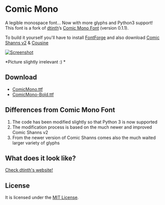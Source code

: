 # Comic Mono
A legible monospace font... Now with more glyphs and Python3 support!
This font is a fork of [dtinth](https://github.com/dtinth)’s [Comic Mono Font](https://github.com/dtinth/comic-mono-font) (version 0.1.1).

To build it yourself you'll have to install [FontForge]() and also download [Comic Shanns v2](https://github.com/shannpersand/comic-shanns)
&amp; [Cousine](https://fonts.google.com/specimen/Cousine)

<p class="website-hidden">
  <a href="https://dtinth.github.io/comic-mono-font/">
    <img src="https://repository-images.githubusercontent.com/164606802/cd83d680-894c-11e9-83f7-c353c70df1cb" alt="Screenshot">
  </a>
</p>

*Picture slightly irrelevant :) *


## Download
- [ComicMono.ttf](https://github.com/makuke1234/comic-mono-font/raw/master/ComicMono.ttf)
- [ComicMono-Bold.ttf](https://github.com/makuke1234/comic-mono-font/raw/master/ComicMono-Bold.ttf)


## Differences from Comic Mono Font
1. The code has been modified slightly so that Python 3 is now supported
2. The modification process is based on the much newer and improved Comic Shanns v2
3. From the newer version of Comic Shanns comes also the much waited larger variety of glyphs


## What does it look like?
<p class="website-hidden">
  <a href="https://dtinth.github.io/comic-mono-font/#what-does-it-look-like">
    Check dtinth's website!
  </a>
</p>


## License
It is licensed under the [MIT License](LICENSE).
